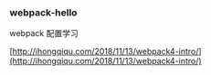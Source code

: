 ### webpack-hello

webpack 配置学习

[http://ihongqiqu.com/2018/11/13/webpack4-intro/](http://ihongqiqu.com/2018/11/13/webpack4-intro/)
